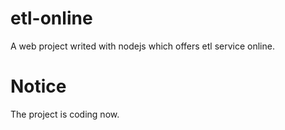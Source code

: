 # etl-online
A web project writed with nodejs which offers etl service online.

# Notice
The project is coding now.
